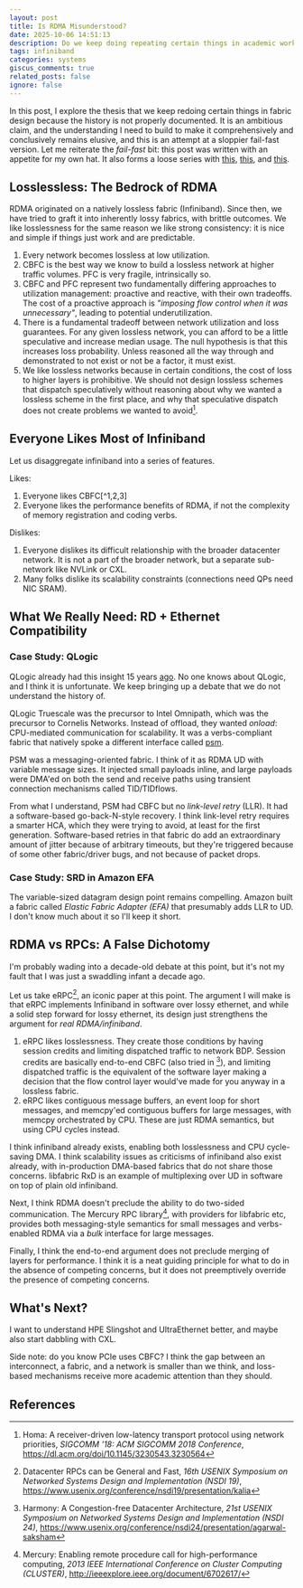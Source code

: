 ```yaml
---
layout: post
title: Is RDMA Misunderstood?
date: 2025-10-06 14:51:13
description: Do we keep doing repeating certain things in academic work on HPC fabrics?
tags: infiniband
categories: systems
giscus_comments: true
related_posts: false
ignore: false
---
```


In this post, I explore the thesis that we keep redoing certain things in fabric design because the history is not properly documented. It is an ambitious claim, and the understanding I need to build to make it comprehensively and conclusively remains elusive, and this is an attempt at a sloppier fail-fast version. Let me reiterate the _fail-fast_ bit: this post was written with an appetite for my own hat. It also forms a loose series with [this](https://ankushja.in/blog/2023/infiniband-flavors/), [this](https://ankushja.in/blog/2024/network-tradeoffs/), and [this](https://ankushja.in/blog/2024/credits-flow-congestion/).

## Losslessless: The Bedrock of RDMA

RDMA originated on a natively lossless fabric (Infiniband). Since then, we have tried to graft it into inherently lossy fabrics, with brittle outcomes. We like losslessness for the same reason we like strong consistency: it is nice and simple if things just work and are predictable.

1. Every network becomes lossless at low utilization.
2. CBFC is the best way we know to build a lossless network at higher traffic volumes. PFC is very fragile, intrinsically so.
3. CBFC and PFC represent two fundamentally differing approaches to utilization management: proactive and reactive, with their own tradeoffs. The cost of a proactive approach is _"imposing flow control when it was unnecessary"_, leading to potential underutilization.
4. There is a fundamental tradeoff between network utilization and loss guarantees. For any given lossless network, you can afford to be a little speculative and increase median usage. The null hypothesis is that this increases loss probability. Unless reasoned all the way through and demonstrated to not exist or not be a factor, it must exist.
5. We like lossless networks because in certain conditions, the cost of loss to higher layers is prohibitive. We should not design lossless schemes that dispatch speculatively without reasoning about why we wanted a lossless scheme in the first place, and why that speculative dispatch does not create problems we wanted to avoid[^2].

## Everyone Likes Most of Infiniband

Let us disaggregate infiniband into a series of features.

Likes:
1. Everyone likes CBFC[^1,2,3]
2. Everyone likes the performance benefits of RDMA, if not the complexity of memory registration and coding verbs.

Dislikes:
1. Everyone dislikes its difficult relationship with the broader datacenter network. It is not a part of the broader network, but a separate sub-network like NVLink or CXL.
2. Many folks dislike its scalability constraints (connections need QPs need NIC SRAM).

## What We Really Need: RD + Ethernet Compatibility

### Case Study: QLogic

QLogic already had this insight 15 years [ago](https://www.youtube.com/watch?v=E0uSl_gyZnI). No one knows about QLogic, and I think it is unfortunate. We keep bringing up a debate that we do not understand the history of.

QLogic Truescale was the precursor to Intel Omnipath, which was the precursor to Cornelis Networks. Instead of offload, they wanted _onload_: CPU-mediated communication for scalability. It was a verbs-compliant fabric that natively spoke a different interface called [psm](https://github.com/pdlfs/psm).

PSM was a messaging-oriented fabric. I think of it as RDMA UD with variable message sizes. It injected small payloads inline, and large payloads were DMA'ed on both the send and receive paths using transient connection mechanisms called TID/TIDflows.

From what I understand, PSM had CBFC but no _link-level retry_ (LLR). It had a software-based go-back-N-style recovery. I think link-level retry requires a smarter HCA, which they were trying to avoid, at least for the first generation. Software-based retries in that fabric do add an extraordinary amount of jitter because of arbitrary timeouts, but they're triggered because of some other fabric/driver bugs, and not because of packet drops.

### Case Study: SRD in Amazon EFA

The variable-sized datagram design point remains compelling. Amazon built a fabric called _Elastic Fabric Adapter (EFA)_ that presumably adds LLR to UD. I don't know much about it so I'll keep it short.

## RDMA vs RPCs: A False Dichotomy

I'm probably wading into a decade-old debate at this point, but it's not my fault that I was just a swaddling infant a decade ago.

Let us take eRPC[^1], an iconic paper at this point. The argument I will make is that eRPC implements Infiniband in software over lossy ethernet, and while a solid step forward for lossy ethernet, its design just strengthens the argument for _real RDMA/infiniband_.

1. eRPC likes losslessness. They create those conditions by having session credits and limiting dispatched traffic to network BDP. Session credits are basically end-to-end CBFC (also tried in [^3]), and limiting dispatched traffic is the equivalent of the software layer making a decision that the flow control layer would've made for you anyway in a lossless fabric.
2. eRPC likes contiguous message buffers, an event loop for short messages, and memcpy'ed contiguous buffers for large messages, with memcpy orchestrated by CPU. These are just RDMA semantics, but using CPU cycles instead.

I think infiniband already exists, enabling both losslessness and CPU cycle-saving DMA. I think scalability issues as criticisms of infiniband also exist already, with in-production DMA-based fabrics that do not share those concerns. libfabric RxD is an example of multiplexing over UD in software on top of plain old infiniband.

Next, I think RDMA doesn't preclude the ability to do two-sided communication. The Mercury RPC library[^5], with providers for libfabric etc, provides both messaging-style semantics for small messages and verbs-enabled RDMA via a _bulk_ interface for large messages.

Finally, I think the end-to-end argument does not preclude merging of layers for performance. I think it is a neat guiding principle for what to do in the absence of competing concerns, but it does not preemptively override the presence of competing concerns.

## What's Next?

I want to understand HPE Slingshot and UltraEthernet better, and maybe also start dabbling with CXL.

Side note: do you know PCIe uses CBFC? I think the gap between an interconnect, a fabric, and a network is smaller than we think, and loss-based mechanisms receive more academic attention than they should.

## References

[^1]: Datacenter RPCs can be General and Fast, _16th USENIX Symposium on Networked Systems Design and Implementation (NSDI 19)_, https://www.usenix.org/conference/nsdi19/presentation/kalia
[^2]: Homa: A receiver-driven low-latency transport protocol using network priorities, _SIGCOMM '18: ACM SIGCOMM 2018 Conference_, https://dl.acm.org/doi/10.1145/3230543.3230564
[^3]: Harmony: A Congestion-free Datacenter Architecture, _21st USENIX Symposium on Networked Systems Design and Implementation (NSDI 24)_, https://www.usenix.org/conference/nsdi24/presentation/agarwal-saksham
[^4]: Intel® Omni-Path Architecture Technology Overview, https://old.hoti.org/hoti23/slides/rimmer.pdf
[^5]: Mercury: Enabling remote procedure call for high-performance computing, _2013 IEEE International Conference on Cluster Computing (CLUSTER)_, http://ieeexplore.ieee.org/document/6702617/